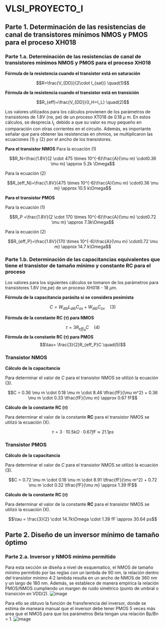 # VLSI_PROYECTO_I

## Parte 1. Determinación de las resistencias de canal de transistores mínimos NMOS y PMOS para el proceso XH018

### Parte 1.a. Determinación de las resistencias de canal de transistores mínimos NMOS y PMOS para el proceso XH018

**Fórmula de la resistencia cuando el transistor está en saturación**

$$R=\frac{V_{DD}}{2\cdot I_{sat}} \quad(1)$$

**Fórmula de la resistencia cuando el transistor está en transición**

$$R_{eff}=\frac{V_{DD}}{I_H+I_L} \quad(2)$$

Los valores utilizados para los cálculos provienen de los parámetros de transistores de 1.8V (ne, pe) de un proceso XT018 de 0.18 $\mu$ m. En estos cálculos, se desprecia $I_L$​ debido a que su valor es muy pequeño en comparación con otras corrientes en el circuito. Además, es importante señalar que para obtener las resistencias en ohmios, se multiplicaron las ecuaciones (1) y (2) por el ancho de los transistores.

**Para el transistor NMOS**
Para la ecuación (1)

$$R_N=\frac{1.8V}{2 \cdot 475 \times 10^{-6}\frac{A}{\mu m} \cdot0.36 \mu m} \approx 5.2k \Omega$$

Para la ecuación (2)

$$R_{eff_N}=\frac{1.8V}{475 \times 10^{-6}\frac{A}{\mu m} \cdot0.36 \mu m} \approx 10.5 k\Omega$$

**Para el transistor PMOS**

Para la ecuación (1)

$$R_P =\frac{1.8V}{2 \cdot 170 \times 10^{-6}\frac{A}{\mu m} \cdot0.72 \mu m} \approx 7.3k\Omega$$

Para la ecuación (2)

$$R_{eff_P}=\frac{1.8V}{170 \times 10^{-6}\frac{A}{\mu m} \cdot0.72 \mu m} \approx 14.7 k\Omega$$

### Parte 1.b. Determinación de las capacitancias equivalentes que tiene el transistor de tamaño mínimo y constante RC para el proceso

Los valores para los siguientes cálculos se tomaron de los parámetros para transistores 1.8V (ne,pe) de un proceso XH018 - 18 $\mu$m.

**Fórmula de la capacitancia parásita si se considera pesimista**

$$C = W_{dib}L_{dib}C_{ox}+W_{dib}C_{ov} \quad(3)$$

**Fórmula de la constante RC ($\tau$) para NMOS**

$$\tau= 3R_{eff_N}C \quad(4)$$
**Fórmula de la constante RC ($\tau$) para PMOS**
$$\tau= \frac{3}{2}R_{eff_P}C \quad(5)$$


### Transistor NMOS

**Cálculo de la capacitancia**

Para determinar el valor de $C$ para el transistor NMOS se utilizó la ecuación (3).

$$C = 0.36 \mu m \cdot 0.18 \mu m \cdot 8.46 \tfrac{fF}{\mu m^2} + 0.36 \mu m \cdot 0.33 \tfrac{fF}{\mu m} \approx 0.67 fF$$

**Cálculo de la constante RC ($\tau$)**

Para determinar el valor de la constante **RC** para el transistor NMOS se utilizó la ecuación (X).

$$\tau = 3 \cdot 10.5k \Omega \cdot 0.67 fF \approx  21.1 ps$$

### Transistor PMOS

**Cálculo de la capacitancia**

Para determinar el valor de $C$ para el transistor NMOS se utilizó la ecuación (3).

$$C = 0.72 \mu m \cdot 0.18 \mu m \cdot 8.91 \tfrac{fF}{\mu m^2} + 0.72 \mu m \cdot 0.32 \tfrac{fF}{\mu m} \approx 1.39 fF$$

**Cálculo de la constante RC ($\tau$)**

Para determinar el valor de la constante **RC** para el transistor NMOS se utilizó la ecuación (X).

$$\tau = \frac{3}{2} \cdot 14.7k\Omega \cdot 1.39 fF \approx  30.64 ps$$

## Parte 2. Diseño de un inversor mínimo de tamaño óptimo

### Parte 2.a. Inversor y NMOS mínimo permitido
Para esta sección se diseña a nivel de esquematico, el NMOS de tamaño mínimo permitido por las reglas con un lambda de 90 nm, la relación dentro del transistor mínimo 4:2 lambda resulta en un ancho de NMOS de 360 nm y un largo de 180 nm. Además, se establece de manera empírica la relación PMOS/NMOS cumpliendo un margen de ruido simétrico (punto de umbral o transición en VDD/2).
![image](https://github.com/user-attachments/assets/3fb6f324-145c-4f9f-b6eb-1e99cec64ab5)

Para ello se obtuvo la función de fransferencia del inversor, donde se estima de maneara manual que el inversor debe tener PMOS 5 veces más area que el NMOS para que los parámetros Beta tengan una relación Bp/Bn = 1.
![image](https://github.com/user-attachments/assets/5a73812d-9a12-4e1a-8550-cc566db7d545)


